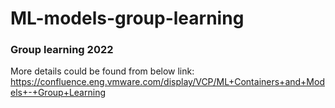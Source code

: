 # ML-models-group-learning

### Group learning 2022

More details could be found from below link:
https://confluence.eng.vmware.com/display/VCP/ML+Containers+and+Models+-+Group+Learning

